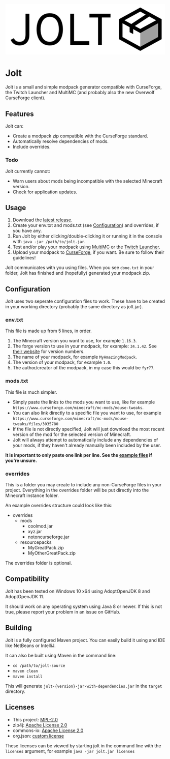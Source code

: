 ![](logo.png)

# Jolt

Jolt is a small and simple modpack generator compatible with CurseForge, the Twitch Launcher and MultiMC (and probably also the new Overwolf CurseForge client).

## Features

Jolt can:

* Create a modpack zip compatible with the CurseForge standard.
* Automatically resolve dependencies of mods.
* Include overrides.

### Todo

Jolt currently cannot:

* Warn users about mods being incompatible with the selected Minecraft version.
* Check for application updates.

## Usage

1. Download the [latest release](https://github.com/fyr77/jolt/releases/latest/download/jolt.jar).
2. Create your env.txt and mods.txt (see [Configuration](#configuration)) and overrides, if you have any.
3. Run Jolt by either clicking/double-clicking it or running it in the console with `java -jar /path/to/jolt.jar`.
4. Test and/or play your modpack using [MultiMC](https://multimc.org/) or the [Twitch Launcher](https://www.twitch.tv/downloads).
5. Upload your modpack to [CurseForge](https://www.curseforge.com/), if you want. Be sure to follow their guidelines!

Jolt communicates with you using files. When you see `done.txt` in your folder, Jolt has finished and (hopefully) generated your modpack zip.

## Configuration

Jolt uses two seperate configuration files to work. These have to be created in your working directory (probably the same directory as jolt.jar).

### env.txt

This file is made up from 5 lines, in order.

1. The Minecraft version you want to use, for example `1.16.3`.
2. The forge version to use in your modpack, for example: `34.1.42`. See [their website](https://files.minecraftforge.net) for version numbers.
3. The name of your modpack, for example `MyAmazingModpack`.
4. The version of your modpack, for example `1.0`.
5. The author/creator of the modpack, in my case this would be `fyr77`.

### mods.txt

This file is much simpler.

* Simply paste the links to the mods you want to use, like for example `https://www.curseforge.com/minecraft/mc-mods/mouse-tweaks`.
* You can also link directly to a specific file you want to use, for example `https://www.curseforge.com/minecraft/mc-mods/mouse-tweaks/files/3035780`
* If the file is not directly specified, Jolt will just download the most recent version of the mod for the selected version of Minecraft.
* Jolt will always attempt to automatically include any dependencies of your mods, if they haven't already manually been included by the user.

**It is important to only paste one link per line. See the [example files](https://github.com/fyr77/jolt/tree/main/examples) if you're unsure.**

### overrides

This is a folder you may create to include any non-CurseForge files in your project. Everything in the overrides folder will be put directly into the Minecraft instance folder.

An example overrides structure could look like this:

* overrides
  * mods
    * coolmod.jar
    * xyz.jar
    * notoncurseforge.jar
  * resourcepacks
    * MyGreatPack.zip
    * MyOtherGreatPack.zip

The overrides folder is optional.

## Compatibility

Jolt has been tested on Windows 10 x64 using AdoptOpenJDK 8 and AdoptOpenJDK 11.

It should work on any operating system using Java 8 or newer. If this is not true, please report your problem in an issue on GitHub.

## Building

Jolt is a fully configured Maven project. You can easily build it using and IDE like NetBeans or IntelliJ.

It can also be built using Maven in the command line:
* `cd /path/to/jolt-source`
* `maven clean`
* `maven install`

This will generate `jolt-{version}-jar-with-dependencies.jar` in the `target` directory.

## Licenses

* This project: [MPL-2.0](https://github.com/fyr77/jolt/blob/main/LICENSE)
* zip4j: [Apache License 2.0](https://github.com/srikanth-lingala/zip4j/blob/master/LICENSE)
* commons-io: [Apache License 2.0](http://www.apache.org/licenses/LICENSE-2.0.txt)
* org.json: [custom license](https://github.com/stleary/JSON-java/blob/master/LICENSE)

These licenses can be viewed by starting jolt in the command line with the `licenses` argument, for example `java -jar jolt.jar licenses`